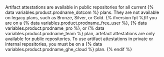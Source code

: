 Artifact attestations are available in public repositories for all current {% data variables.product.prodname_dotcom %} plans. They are not available on legacy plans, such as Bronze, Silver, or Gold. {% ifversion fpt %}If you are on a {% data variables.product.prodname_free_user %}, {% data variables.product.prodname_pro %}, or {% data variables.product.prodname_team %} plan, artefact attestations are only available for public repositories. To use artifact attestations in private or internal repositories, you must be on a {% data variables.product.prodname_ghe_cloud %} plan. {% endif %}

